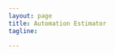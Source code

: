 ```yaml
---
layout: page
title: Automation Estimator
tagline: 

---
```

<body>
	<style type="text/css">
		.header{
			color:#7a7a7a;
			font-size:12px;
		}

		@media screen{
			.onlyprint{display:none;}
		}

		@media print {
		  	.noprint {display:none;}
		  	.print{margin:0 auto;}
		}



	</style>
	<div class="row">
		<div class="col-md-4 noprint">
			<h2>Automation Project Estimator</h2>
			<br/>
			<p>The Automation Project Estimator is a <b>simple tool</b> allowing project managers to <b>quickly</b> and <b>thoroughly</b> estimate the time and materials required for <b>any project</b>.</p>
			<p>To use, simply enter the title of the project and your default hourly rate. Then adjust your anticipated hours for each task to generate the total project estimate. When finished, you can view your finalized estimate in a print-ready format in case you’d like to save a PDF or print a copy for your records.</p>
			<p>We included the common tasks encountered on most automation projects, you can easily add new tasks using the "Add Task" button if you need more line items.</p>
			<p>*Note, we have no way of accessing any information you put into the Automation Estimator. Unless someone is looking over your shoulder you will have complete privacy while using our tools. If you have any questions or would like more information on the Automation Estimator or anything else please <a href="http://www.corsosystems.com/contact">contact us</a>.</p>
		</div>
		<div class="col-md-7 col-md-offset-1">
		<br/>
		<table id="header" class="table-striped print">
			<thead>
				<tr>
					<td width="510px" class="header">Project Name</td>
					<td width="110px" class="header">Default Rate</td>
					<td width="47px"></td>
				</tr>
			</thead>
			<tbody>	
			</tbody>
		</table>
		<br/>
		<table id="estimation" class="table-striped print">
			<thead>
				<tr>
					<td width="300px" class="header">Task Description</td>
					<td width="60px" class="header">Hours</td>
					<td width="45px" class="header"></td>
					<td width="60px" class="header">Rate</td>
					<td width="45px" class="header"></td>
					<td width="110px" class="header">Estimated Fee</td>
					<td width="47px"></td>
				</tr>
			</thead>
			<tbody>	
			</tbody>
		</table>
		<br/>
		<table id="summary" class="table-striped print">
			<thead>
				<tr>
					<td width="300px"></td>
					<td width="60px"></td>
					<td width="45px"></td>
					<td width="60px"></td>
					<td width="45px"></td>
					<td width="157px"></td>
				</tr>
			</thead>
			<tbody>
				<tr></tr>
				<tr>
					<td width="300px"><button id="addRow" class="btn btn-info btn-sm noprint">Add Task</button></td>
					<td width="60px"></td>
					<td width="45px"></td>
					<td width="60px"></td>
					<td width="45px"></td>
					<td width="157px"><label id="total">0</label><button class="printMe btn btn-primary btn-sm noprint" style="float:right;">Print</button></td>
				</tr>
			</tbody>
		</table>
		</div>
	</div>
	<br/>
	<br/>
	<br/>
	<br/>
	<br/>
	<br/>
	<br/>
</body>
<script src="https://ajax.googleapis.com/ajax/libs/jquery/2.1.3/jquery.min.js"></script>

<script type="text/javascript">

$(function() {
	var tasks = ["Project Kickoff/Design meeting","Additional Project Meetings","Develop Control Philosophy","HMI Screen Mockups","Develop HMI Screens","Develop PLC Program","Software Configuration","Configure Communications","Alarm Configuration","Historian Configuration","Software deployment","Prepare O&M Materials","Functional Acceptance Testing (FAT)","Site Acceptance Testing (SAT)","Startup/Commissioning","Training"];

	$('#header > tbody:last').append('<tr><td class="hover"><input class="desc" type="text" style="display:none;font-size:20px;" width="300px"></input><label class="lbl" style="font-size:20px;">Project Name</label><button class="edit btn btn-primary btn-sm" style="display:none;margin-left:10px;">Edit</button><button class="save btn btn-success btn-sm" style="display:none;margin-left:10px;">Save</button></td><td class="rateHover">$<input class="defaultRate" type="text" style="display:none;width:60px;font-size:20px;" value="0"></input><label class="rateLbl" style="font-size:20px;">0</label><button class="rateEdit btn btn-primary btn-sm" style="display:none;margin-left:10px;">Edit</button><button class="rateSave btn btn-success btn-sm" style="display:none;margin-left:10px;">Save</button></td></tr>');

	tasks.forEach(function(task) {
		$('#estimation > tbody:last').append('<tr><td class="hover"><input class="desc" type="text" style="display:none;" width="300px"></input><label class="lbl">'+task+'</label><button class="edit btn btn-primary btn-sm" style="display:none;margin-left:10px;">Edit</button><button class="save btn btn-success btn-sm" style="display:none;margin-left:10px;">Save</button></td><td><input class="hours noprint" type="text" style="width:60px;" value="0"></input><label class="hoursLabel onlyprint">0</label></td><td style="text-align:center;">x</td><td><input class="rate noprint" type="text" style="width:60px;" value="0"></input><label class="rateLabel onlyprint">0</label></td><td style="text-align:center;">=</td><td><label class="fee">0</label></td><td><button class="delete btn btn-danger btn-xs noprint">Delete</button</td></tr>');
	});

	$('#addRow').on("click",function(){
		$('#estimation > tbody:last').append('<tr><td class="hover"><input class="desc" type="text" style="display:none;" width="300px"></input><label class="lbl">New Task</label><button class="edit btn btn-primary btn-sm" style="display:none;margin-left:10px;">Edit</button><button class="save btn btn-success btn-sm" style="display:none;margin-left:10px;">Save</button></td><td><input class="hours noprint" type="text" style="width:60px;" value="0"></input><label class="hoursLabel onlyprint">0</label></td><td style="text-align:center;">x</td><td><input class="rate noprint" type="text" style="width:60px;" value="'+$(".defaultRate").val()+'""></input><label class="rateLabel onlyprint">'+$(".defaultRate").val()+'</label></td><td style="text-align:center;">=</td><td><label class="fee">0</label></td><td><button class="delete btn btn-danger btn-xs noprint">Delete</button</td></tr>');
	});

	$(document).on("click",".edit", function() {
		$(this).siblings('.desc').val($(this).siblings('.lbl').text());
		$(this).css("display", "none");
		$(this).siblings('.lbl').css("display", "none");
		$(this).siblings('.desc').css("display", "inline");
		$(this).siblings('.save').css("display", "inline");
	});

	$(document).on("click",".save", function() {
		$(this).siblings('.lbl').text($(this).siblings('.desc').val());
		$(this).css("display", "none");
		$(this).siblings('.lbl').css("display", "inline");
		$(this).siblings('.desc').css("display", "none");
	});

	$(document).on("click",".rateEdit", function() {
		$(this).siblings('.defaultRate').val($(this).siblings('.rateLbl').text());
		$(this).css("display", "none");
		$(this).siblings('.rateLbl').css("display", "none");
		$(this).siblings('.defaultRate').css("display", "inline");
		$(this).siblings('.rateSave').css("display", "inline");
	});

	$(document).on("click",".rateSave", function() {
		$(this).siblings('.rateLbl').text($(this).siblings('.defaultRate').val());
		$(this).css("display", "none");
		$(this).siblings('.rateLbl').css("display", "inline");
		$(this).siblings('.defaultRate').css("display", "none");
		
		$('.rate').each(function(){
			$(this).val($('.defaultRate').val());
			$(this).parent().siblings('td').children('.fee').text('$ '+($(this).val()*$(this).parent().siblings('td').children('.hours').val()));
			$(this).siblings('.rateLabel').text($(this).val());
		});
		updateTotal();
	});

	$(document).on("change",".hours",function(){
		$(this).parent().siblings('td').children('.fee').text('$ '+($(this).val()*$(this).parent().siblings('td').children('.rate').val()));
		$(this).siblings('.hoursLabel').text($(this).val());
		updateTotal();
	});

	$(document).on("change",".rate",function(){
		$(this).parent().siblings('td').children('.fee').text('$ '+($(this).val()*$(this).parent().siblings('td').children('.hours').val()));
		$(this).siblings('.rateLabel').text($(this).val());
		updateTotal();
	});

	function updateTotal(){
		var total = 0;

		$('.fee').each(function(){
			var val = $(this).text().slice(2);
			total += Number(val);
		});

		$('#total').text('$ '+total);
	}

	$(document).on("mouseenter",".hover", function () {
	    	if(!$(this).children('.save').is(':visible'))
	    	{
	    		$( this ).children('.edit').css('display', 'inline');
	    	}
	    });
	$(document).on("mouseleave",".hover", function () {
	    $( this ).children('.edit').css('display', 'none');
	});

	$(document).on("mouseenter",".rateHover", function () {
    	if(!$(this).children('.rateSave').is(':visible'))
    	{
    		$( this ).children('.rateEdit').css('display', 'inline');
    	}
    });
	$(document).on("mouseleave",".rateHover", function () {
        $( this ).children('.rateEdit').css('display', 'none');
    });

    $(document).on('click','.delete', function(event) {
    	$(this).parent().parent().remove();
    });
    $('.printMe').click(function(){
         window.print();
    });
});

</script>